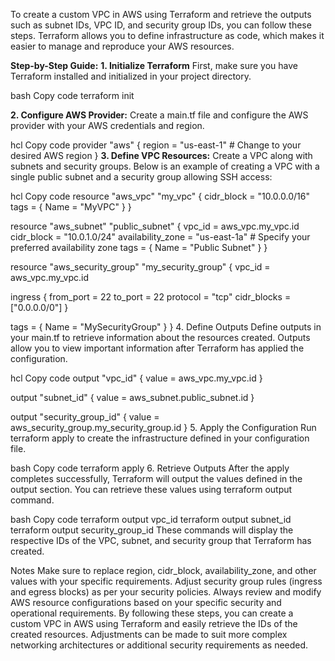 To create a custom VPC in AWS using Terraform and retrieve the outputs such as subnet IDs, VPC ID, and security group IDs, you can follow these steps. Terraform allows you to define infrastructure as code, which makes it easier to manage and reproduce your AWS resources.

**Step-by-Step Guide:**
**1. Initialize Terraform**
First, make sure you have Terraform installed and initialized in your project directory.

bash
Copy code
terraform init

**2. Configure AWS Provider:**
Create a main.tf file and configure the AWS provider with your AWS credentials and region.

hcl
Copy code
provider "aws" {
  region = "us-east-1"  # Change to your desired AWS region
}
**3. Define VPC Resources:**
Create a VPC along with subnets and security groups. Below is an example of creating a VPC with a single public subnet and a security group allowing SSH access:

hcl
Copy code
resource "aws_vpc" "my_vpc" {
  cidr_block = "10.0.0.0/16"
  tags = {
    Name = "MyVPC"
  }
}

resource "aws_subnet" "public_subnet" {
  vpc_id     = aws_vpc.my_vpc.id
  cidr_block = "10.0.1.0/24"
  availability_zone = "us-east-1a"  # Specify your preferred availability zone
  tags = {
    Name = "Public Subnet"
  }
}

resource "aws_security_group" "my_security_group" {
  vpc_id = aws_vpc.my_vpc.id

  ingress {
    from_port   = 22
    to_port     = 22
    protocol    = "tcp"
    cidr_blocks = ["0.0.0.0/0"]
  }

  tags = {
    Name = "MySecurityGroup"
  }
}
4. Define Outputs
Define outputs in your main.tf to retrieve information about the resources created. Outputs allow you to view important information after Terraform has applied the configuration.

hcl
Copy code
output "vpc_id" {
  value = aws_vpc.my_vpc.id
}

output "subnet_id" {
  value = aws_subnet.public_subnet.id
}

output "security_group_id" {
  value = aws_security_group.my_security_group.id
}
5. Apply the Configuration
Run terraform apply to create the infrastructure defined in your configuration file.

bash
Copy code
terraform apply
6. Retrieve Outputs
After the apply completes successfully, Terraform will output the values defined in the output section. You can retrieve these values using terraform output command.

bash
Copy code
terraform output vpc_id
terraform output subnet_id
terraform output security_group_id
These commands will display the respective IDs of the VPC, subnet, and security group that Terraform has created.

Notes
Make sure to replace region, cidr_block, availability_zone, and other values with your specific requirements.
Adjust security group rules (ingress and egress blocks) as per your security policies.
Always review and modify AWS resource configurations based on your specific security and operational requirements.
By following these steps, you can create a custom VPC in AWS using Terraform and easily retrieve the IDs of the created resources. Adjustments can be made to suit more complex networking architectures or additional security requirements as needed.
